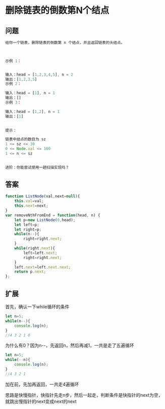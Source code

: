 # 删除链表的倒数第N个结点
## 问题
```js
给你一个链表，删除链表的倒数第 n 个结点，并且返回链表的头结点。

 

示例 1：


输入：head = [1,2,3,4,5], n = 2
输出：[1,2,3,5]
示例 2：

输入：head = [1], n = 1
输出：[]
示例 3：

输入：head = [1,2], n = 1
输出：[1]
 

提示：

链表中结点的数目为 sz
1 <= sz <= 30
0 <= Node.val <= 100
1 <= n <= sz
 

进阶：你能尝试使用一趟扫描实现吗？
```
## 答案
```js
function ListNode(val,next=null){
    this.val=val;
    this.next=next;
}
var removeNthFromEnd = function(head, n) {
    let p=new ListNode(0,head);
    let left=p;
    let right=p;
    while(n--){
        right=right.next;
    }
    while(right.next){
        left=left.next;
        right=right.next;
    }
    left.next=left.next.next;
    return p.next;
};
```
## 扩展
首先，确认一下while循环的条件

```js
let n=5;
while(n--){
    console.log(n);
}
//4 3 2 1 0
```
为什么有0？因为n--，先返回n，然后再减1，一共是走了五遍循环

```js
let n=5;
while(--n){
    console.log(n);
}
//4 3 2 1
```
加在前，先加再返回，一共走4遍循环

思路是快慢指针，快指针先走n步，然后一起走，判断条件是快指针的next为空，就跳出慢指针的next变成next的next